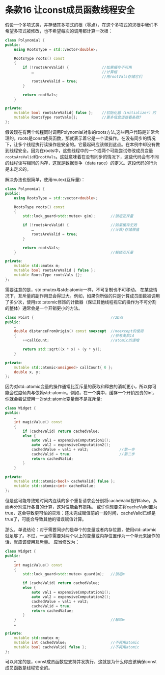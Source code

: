 # 条款16 让const成员函数线程安全

假设一个多项式类，并存储其多项式的根（零点），在这个多项式的求根中我们不希望多项式被修改，也不希望每次的调用都计算一次根：

```cpp
class Polynomial {
public:
    using RootsType = std::vector<double>;

    RootsType roots() const
    {
        if (!rootsAreValid) {               //如果缓存不可用
            …                               //计算根
                                            //用rootVals存储它们
            rootsAreValid = true;
        }

        return rootVals;
    }

private:
    mutable bool rootsAreValid{ false };    //初始化器（initializer）的
    mutable RootsType rootVals{};           //更多信息请查看条款7
};
```

假设现在有两个线程同时调用Polynomial对象的roots方法,这些用户代码是非常合理的。roots是const成员函数，那就表示着它是一个读操作。在没有同步的情况下，让多个线程执行读操作是安全的。它最起码应该做到这点。在本例中却没有做到线程安全。因为在roots中，这些线程中的一个或两个可能尝试修改成员变量`rootsAreValid`和`rootVals`。这就意味着在没有同步的情况下，这些代码会有不同的线程读写相同的内存，这就是数据竞争（data race）的定义。这段代码的行为是未定义的。

解决办法也很简单，使用mutex(互斥量)：

```cpp
class Polynomial {
public:
    using RootsType = std::vector<double>;

    RootsType roots() const
    {
        std::lock_guard<std::mutex> g(m);       //锁定互斥量

        if (!rootsAreValid) {                   //如果缓存无效
            …                                   //计算/存储根值
            rootsAreValid = true;
        }

        return rootsVals;
    }                                           //解锁互斥量

private:
    mutable std::mutex m;
    mutable bool rootsAreValid { false };
    mutable RootsType rootsVals {};
};
```

需要注意的是，std::mutex与std::atomic一样，不可复制也不可移动。
在某些情况下，互斥量的副作用显会得过大。例如，如果你所做的只是计算成员函数被调用了多少次，使用std::atomic修饰的计数器（保证其他线程视它的操作为不可分割的整体）通常会是一个开销更小的方法。

```cpp
class Point {                                   //2D点
public:
    …
    double distanceFromOrigin() const noexcept  //noexcept的使用
    {                                           //参考条款14
        ++callCount;                            //atomic的递增

        return std::sqrt((x * x) + (y * y));
    }

private:
    mutable std::atomic<unsigned> callCount{ 0 };
    double x, y;
};
```

因为对std::atomic变量的操作通常比互斥量的获取和释放的消耗更小，所以你可能会过度倾向与依赖std::atomic。例如，在一个类中，缓存一个开销昂贵的int，你就会尝试使用一对std::atomic变量而不是互斥量:

```cpp
class Widget {
public:
    …
    int magicValue() const
    {
        if (cacheValid) return cachedValue;
        else {
            auto val1 = expensiveComputation1();
            auto val2 = expensiveComputation2();
            cachedValue = val1 + val2;              //第一步
            cacheValid = true;                      //第二步
            return cachedValid;
        }
    }

private:
    mutable std::atomic<bool> cacheValid{ false };
    mutable std::atomic<int> cachedValue;
};
```

但是这可能导致短时间内连续的多个重复请求会分别将cacheValid视作false，从而再分别进行各自的计算，这对性能会有损耗。
或许你想要先将cacheValid置为true，这会导致更可怕的灾难：还未完成赋值前的一段时间，cacheValid已经是true了，可能会导致其他的错误赋值计算。

那么，单说结论：对于需要同步的是单个的变量或者内存位置，使用std::atomic就足够了。不过，一旦你需要对两个以上的变量或内存位置作为一个单元来操作的话，就应该使用互斥量。
应当修改为：

```cpp
class Widget {
public:
    …
    int magicValue() const
    {
        std::lock_guard<std::mutex> guard(m);   //锁定m

        if (cacheValid) return cachedValue;
        else {
            auto val1 = expensiveComputation1();
            auto val2 = expensiveComputation2();
            cachedValue = val1 + val2;
            cacheValid = true;
            return cachedValue;
        }
    }                                           //解锁m
    …

private:
    mutable std::mutex m;
    mutable int cachedValue;                    //不再用atomic
    mutable bool cacheValid{ false };           //不再用atomic
};
```

可以肯定的是，const成员函数应支持并发执行，这就是为什么你应该确保const成员函数是线程安全的。
